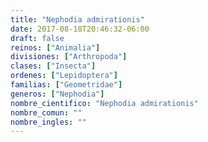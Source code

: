 ```yaml
---
title: "Nephodia admirationis"
date: 2017-08-18T20:46:32-06:00
draft: false
reinos: ["Animalia"]
divisiones: ["Arthropoda"]
clases: ["Insecta"]
ordenes: ["Lepidoptera"]
familias: ["Geometridae"]
generos: ["Nephodia"]
nombre_cientifico: "Nephodia admirationis"
nombre_comun: ""
nombre_ingles: ""
---
```

